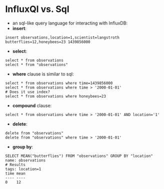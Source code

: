 # InfluxQl vs. Sql

* an sql-like query language for interacting with InfluxDB:
* **insert**:
```
insert observations,location=1,scientist=langstroth butterflies=12,honeybees=23 1439856000
```
* **select**:
```
select * from observations
select * from "observations"
```
* **where** clause is similar to sql:
```
select * from observations where time=1439856000
select * from observations where time > '2000-01-01'
# Does it use index?
select * from observations where honeybees=23
```
* **compound** clause:
```
select * from observations where time > '2000-01-01' AND location='1'
```
* **delete**:
```
delete from "observations"
delete from "observations" where time > '2000-01-01'
```
* **group by**:  
```
SELECT MEAN("butterflies") FROM "observations" GROUP BY "location"
name: observations
# Results
tags: location=1
time mean
---- ----
0    12
```
